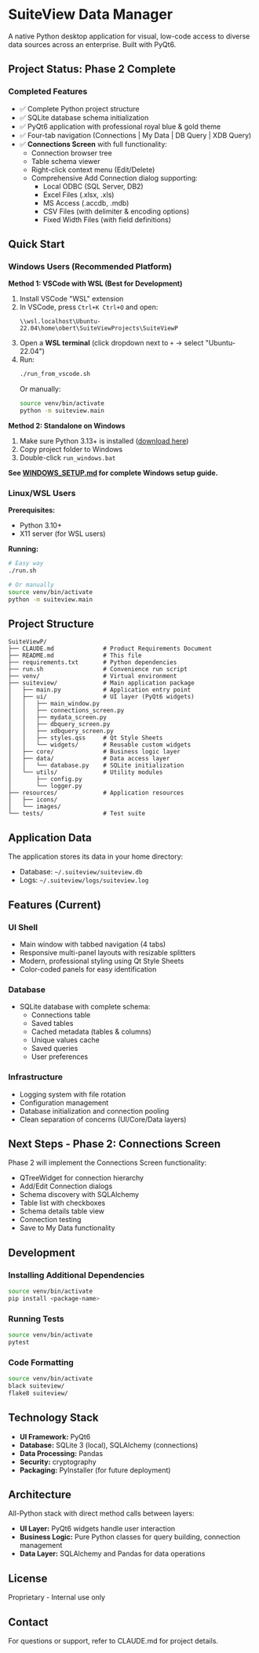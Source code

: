 # SuiteView Data Manager

A native Python desktop application for visual, low-code access to diverse data sources across an enterprise. Built with PyQt6.

## Project Status: Phase 2 Complete

### Completed Features
- ✅ Complete Python project structure
- ✅ SQLite database schema initialization
- ✅ PyQt6 application with professional royal blue & gold theme
- ✅ Four-tab navigation (Connections | My Data | DB Query | XDB Query)
- ✅ **Connections Screen** with full functionality:
  - Connection browser tree
  - Table schema viewer
  - Right-click context menu (Edit/Delete)
  - Comprehensive Add Connection dialog supporting:
    - Local ODBC (SQL Server, DB2)
    - Excel Files (.xlsx, .xls)
    - MS Access (.accdb, .mdb)
    - CSV Files (with delimiter & encoding options)
    - Fixed Width Files (with field definitions)

## Quick Start

### Windows Users (Recommended Platform)

**Method 1: VSCode with WSL (Best for Development)**
1. Install VSCode "WSL" extension
2. In VSCode, press `Ctrl+K Ctrl+O` and open:
   ```
   \\wsl.localhost\Ubuntu-22.04\home\obert\SuiteViewProjects\SuiteViewP
   ```
3. Open a **WSL terminal** (click dropdown next to `+` → select "Ubuntu-22.04")
4. Run:
   ```bash
   ./run_from_vscode.sh
   ```
   Or manually:
   ```bash
   source venv/bin/activate
   python -m suiteview.main
   ```

**Method 2: Standalone on Windows**
1. Make sure Python 3.13+ is installed ([download here](https://www.python.org/downloads/))
2. Copy project folder to Windows
3. Double-click `run_windows.bat`

**See [WINDOWS_SETUP.md](WINDOWS_SETUP.md) for complete Windows setup guide.**

### Linux/WSL Users

**Prerequisites:**
- Python 3.10+
- X11 server (for WSL users)

**Running:**
```bash
# Easy way
./run.sh

# Or manually
source venv/bin/activate
python -m suiteview.main
```

## Project Structure

```
SuiteViewP/
├── CLAUDE.md              # Product Requirements Document
├── README.md              # This file
├── requirements.txt       # Python dependencies
├── run.sh                 # Convenience run script
├── venv/                  # Virtual environment
├── suiteview/             # Main application package
│   ├── main.py            # Application entry point
│   ├── ui/                # UI layer (PyQt6 widgets)
│   │   ├── main_window.py
│   │   ├── connections_screen.py
│   │   ├── mydata_screen.py
│   │   ├── dbquery_screen.py
│   │   ├── xdbquery_screen.py
│   │   ├── styles.qss     # Qt Style Sheets
│   │   └── widgets/       # Reusable custom widgets
│   ├── core/              # Business logic layer
│   ├── data/              # Data access layer
│   │   └── database.py    # SQLite initialization
│   └── utils/             # Utility modules
│       ├── config.py
│       └── logger.py
├── resources/             # Application resources
│   ├── icons/
│   └── images/
└── tests/                 # Test suite
```

## Application Data

The application stores its data in your home directory:
- Database: `~/.suiteview/suiteview.db`
- Logs: `~/.suiteview/logs/suiteview.log`

## Features (Current)

### UI Shell
- Main window with tabbed navigation (4 tabs)
- Responsive multi-panel layouts with resizable splitters
- Modern, professional styling using Qt Style Sheets
- Color-coded panels for easy identification

### Database
- SQLite database with complete schema:
  - Connections table
  - Saved tables
  - Cached metadata (tables & columns)
  - Unique values cache
  - Saved queries
  - User preferences

### Infrastructure
- Logging system with file rotation
- Configuration management
- Database initialization and connection pooling
- Clean separation of concerns (UI/Core/Data layers)

## Next Steps - Phase 2: Connections Screen

Phase 2 will implement the Connections Screen functionality:
- QTreeWidget for connection hierarchy
- Add/Edit Connection dialogs
- Schema discovery with SQLAlchemy
- Table list with checkboxes
- Schema details table view
- Connection testing
- Save to My Data functionality

## Development

### Installing Additional Dependencies

```bash
source venv/bin/activate
pip install <package-name>
```

### Running Tests

```bash
source venv/bin/activate
pytest
```

### Code Formatting

```bash
source venv/bin/activate
black suiteview/
flake8 suiteview/
```

## Technology Stack

- **UI Framework:** PyQt6
- **Database:** SQLite 3 (local), SQLAlchemy (connections)
- **Data Processing:** Pandas
- **Security:** cryptography
- **Packaging:** PyInstaller (for future deployment)

## Architecture

All-Python stack with direct method calls between layers:
- **UI Layer:** PyQt6 widgets handle user interaction
- **Business Logic:** Pure Python classes for query building, connection management
- **Data Layer:** SQLAlchemy and Pandas for data operations

## License

Proprietary - Internal use only

## Contact

For questions or support, refer to CLAUDE.md for project details.
